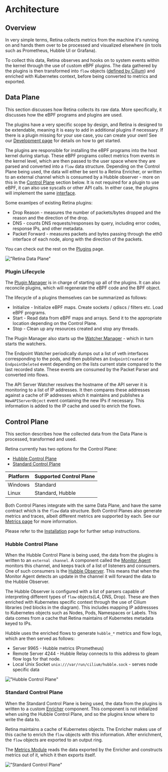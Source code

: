 # Architecture

## Overview

In very simple terms, Retina collects metrics from the machine it's running on and hands them over to be processed and visualized elsewhere (in tools such as Prometheus, Hubble UI or Grafana).

To collect this data, Retina observes and hooks on to system events within the kernel through the use of custom eBPF plugins. The data gathered by the plugins is then transformed into `flow` objects ([defined by Cilium](https://github.com/cilium/cilium/tree/main/api/v1/flow)) and enriched with Kubernetes context, before being converted to metrics and exported.

## Data Plane

This section discusses how Retina collects its raw data. More specifically, it discusses how the eBPF programs and plugins are used.

The plugins have a very specific scope by design, and Retina is designed to be extendable, meaning it is easy to add in additional plugins if necessary. If there is a plugin missing for your use case, you can create your own! See our [Development page](../08-Contributing/02-development.md) for details on how to get started.

The plugins are responsible for installing the eBPF programs into the host kernel during startup. These eBPF programs collect metrics from events in the kernel level, which are then passed to the user space where they are parsed and converted into a `flow` data structure. Depending on the Control Plane being used, the data will either be sent to a Retina Enricher, or written to an external channel which is consumed by a Hubble observer - more on this in the [Control Plane](#control-plane) section below. It is not required for a plugin to use eBPF, it can also use syscalls or other API calls. In either case, the plugins will implement the same [interface](https://github.com/microsoft/retina/blob/main/pkg/plugin/registry/registry.go).

Some examlpes of existing Retina plugins:

- Drop Reason - measures the number of packets/bytes dropped and the reason and the direction of the drop.
- DNS - counts DNS requests/responses by query, including error codes, response IPs, and other metadata.
- Packet Forward - measures packets and bytes passing through the eth0 interface of each node, along with the direction of the packets.

You can check out the rest on the [Plugins](../03-Metrics/plugins/readme.md) page.

!["Retina Data Plane"](./img/data-plane.png "Retina Data Plane")

### Plugin Lifecycle

The [Plugin Manager](https://github.com/microsoft/retina/tree/main/pkg/managers/pluginmanager) is in charge of starting up all of the plugins. It can also reconcile plugins, which will regenerate the eBPF code and the BPF object.

The lifecycle of a plugins themselves can be summarized as follows:

- Initialize - Initialize eBPF maps. Create sockets / qdiscs / filters etc. Load eBPF programs.
- Start - Read data from eBPF maps and arrays. Send it to the appropriate location depending on the Control Plane.
- Stop - Clean up any resources created and stop any threads.

The Plugin Manager also starts up the [Watcher Manager](https://github.com/microsoft/retina/tree/main/pkg/managers/watchermanager) - which in turn starts the watchers.

The Endpoint Watcher periodically dumps out a list of veth interfaces corresponding to the pods, and then publishes an `EndpointCreated` or `EndpointDeleted` event depending on the lists current state compared to the last recorded state. These events are consumed by the Packet Parser and converted into flows.

The API Server Watcher resolves the hostname of the API server it is monitoring to a list of IP addresses. It then compares these addresses against a cache of IP addresses which it maintains and publishes a `NewAPIServerObject` event containing the new IPs if necessary. This information is added to the IP cache and used to enrich the flows.

## Control Plane

This section describes how the collected data from the Data Plane is processed, transformed and used.

Retina currently has two options for the Control Plane:

- [Hubble Control Plane](#hubble-control-plane)
- [Standard Control Plane](#standard-control-plane)

| Platform | Supported Control Plane    |
|----------|----------------------------|
| Windows  | Standard                   |
| Linux    | Standard, Hubble           |

Both Control Planes integrate with the same Data Plane, and have the same contract which is the `flow` data structure. Both Control Planes also generate metrics and traces, albeit different metrics are supported by each. See our [Metrics page](../03-Metrics/01-metrics-intro.md) for more information.

Please refer to the [Installation](../02-Installation/01-Setup.md) page for further setup instructions.

### Hubble Control Plane

When the Hubble Control Plane is being used, the data from the plugins is written to an `external channel`. A component called the [Monitor Agent](https://github.com/microsoft/retina/tree/main/pkg/monitoragent) monitors this channel, and keeps track of a list of listeners and consumers. One of such consumers is the [Hubble Observer](https://github.com/microsoft/retina/blob/main/pkg/hubble/hubble_linux.go). This means that when the Monitor Agent detects an update in the channel it will forward the data to the Hubble Observer.

The Hubble Observer is configured with a list of parsers capable of interpreting different types of `flow` objects(L4, DNS, Drop). These are then enriched with Kubernetes specific context through the use of Cilium libraries (red blocks in the diagram). This includes mapping IP addressses to Kubernetes objects such as Nodes, Pods, Namespaces or Labels. This data comes from a cache that Retina maintains of Kubernetes metadata keyed to IPs.

Hubble uses the enriched flows to generate `hubble_*` metrics and flow logs, which are then served as follows:

- Server 9965 - Hubble metrics (Prometheus)
- Remote Server 4244 - Hubble Relay connects to this address to gleam flow logs for that node.
- Local Unix Socket `unix:///var/run/cilium/hubble.sock` - serves node specific data

!["Hubble Control Plane"](./img/hubble-control-plane.png "Hubble Control Plane")

### Standard Control Plane

When the Standard Control Plane is being used, the data from the plugins is written to a custom [Enricher](https://github.com/microsoft/retina/tree/main/pkg/enricher) component. This component is not initialized when using the Hubble Control Plane, and so the plugins know where to write the data to.

Retina maintains a cache of Kubernetes objects. The Enricher makes use of this cache to enrich the `flow` objects with this information. After enrichment, the `flow` objects are exported to an output ring.

The [Metrics Module](https://github.com/microsoft/retina/blob/main/pkg/module/metrics/metrics_module.go) reads the data exported by the Enricher and constructs metrics out of it, which it then exports itself.

!["Standard Control Plane"](./img/control-plane.png "Standard Control Plane")
